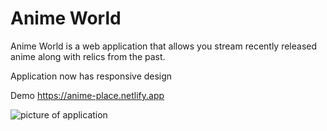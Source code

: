 # Anime World

Anime World is a web application that allows you stream recently released anime along with relics from the past.

Application now has responsive design

Demo <a href="https://anime-place.netlify.app" target="_blank"> https://anime-place.netlify.app </a>

![picture of application](https://github.com/Jevoni/jalen-portfolio-website/blob/master/src/media/AnimeWorld.png)
